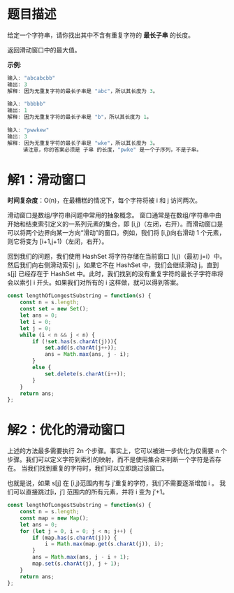# 题目描述

 给定一个字符串，请你找出其中不含有重复字符的 **最长子串** 的长度。 

返回滑动窗口中的最大值。

**示例**:

``` c
输入: "abcabcbb"
输出: 3 
解释: 因为无重复字符的最长子串是 "abc"，所以其长度为 3。
    
输入: "bbbbb"
输出: 1
解释: 因为无重复字符的最长子串是 "b"，所以其长度为 1。
    
输入: "pwwkew"
输出: 3
解释: 因为无重复字符的最长子串是 "wke"，所以其长度为 3。
     请注意，你的答案必须是 子串 的长度，"pwke" 是一个子序列，不是子串。
```

# 解1：滑动窗口

**时间复杂度**：O(n)，在最糟糕的情况下，每个字符将被 i 和 j 访问两次。

滑动窗口是数组/字符串问题中常用的抽象概念。 窗口通常是在数组/字符串中由开始和结束索引定义的一系列元素的集合，即 [i,j)（左闭，右开）。而滑动窗口是可以将两个边界向某一方向“滑动”的窗口。例如，我们将 [i,j)向右滑动 1 个元素，则它将变为 [i+1,j+1)（左闭，右开）。

回到我们的问题，我们使用 HashSet 将字符存储在当前窗口 [i,j)（最初 j=i）中。 然后我们向右侧滑动索引 j，如果它不在 HashSet 中，我们会继续滑动 j。直到 s[j] 已经存在于 HashSet 中。此时，我们找到的没有重复字符的最长子字符串将会以索引 i 开头。如果我们对所有的 i 这样做，就可以得到答案。

``` js
const lengthOfLongestSubstring = function(s) {
    const n = s.length;
    const set = new Set();
    let ans = 0; 
    let i = 0; 
    let j = 0;
    while (i < n && j < n) {
        if (!set.has(s.charAt(j))){
            set.add(s.charAt(j++));
            ans = Math.max(ans, j - i);
        }
        else {
            set.delete(s.charAt(i++));
        }
    }
    return ans;
};
```

# 解2：优化的滑动窗口

上述的方法最多需要执行 2n 个步骤。事实上，它可以被进一步优化为仅需要 n 个步骤。我们可以定义字符到索引的映射，而不是使用集合来判断一个字符是否存在。 当我们找到重复的字符时，我们可以立即跳过该窗口。

也就是说，如果 s[j] 在 [i,j)范围内有与 j′重复的字符，我们不需要逐渐增加 i 。 我们可以直接跳过[i，j′] 范围内的所有元素，并将 i 变为 j′+1。

``` js
const lengthOfLongestSubstring = function(s) {
    const n = s.length;
    const map = new Map();
    let ans = 0; 
    for (let j = 0, i = 0; j < n; j++) {
        if (map.has(s.charAt(j))) {
            i = Math.max(map.get(s.charAt(j)), i);
        }
        ans = Math.max(ans, j - i + 1);
        map.set(s.charAt(j), j + 1);
    }
    return ans;
};
```

